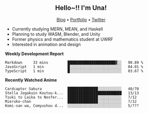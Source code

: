 <h2 align="center">
  Hello~!! I'm Una!
</h2>

<p align="center">
  <a href="https://anarchy.website/">Blog</a> &bull;
  <a href="https://una-ada.github.io/">Portfolio</a> &bull;
  <a href="https://twitter.com/unaxiii">Twitter</a>
</p>

- Currently studying MERN, MEAN, and Haskell
- Planning to study WASM, Blender, and Unity
- Former physics and mathematics student at UWRF
- Interested in animation and design

**Weekly Development Report**

<!--START_SECTION:waka-->
```text
Markdown     33 mins         ██████████████████████▓░░   90.89 % 
JavaScript   1 min           █░░░░░░░░░░░░░░░░░░░░░░░░   04.01 % 
TypeScript   1 min           █░░░░░░░░░░░░░░░░░░░░░░░░   03.67 % 
```
<!--END_SECTION:waka-->

**Recently Watched Anime**

<!-- RECENT-ANIME:START -->

    Cardcaptor Sakura            ██████████████░░░░░░░░░░░   40/70
    Stella Jogakuin Koutou-k...  █████████████████████████   13/13
    Tsuki to Laika to Nosfer...  ██████████████░░░░░░░░░░░   7/12
    Mieruko-chan                 ██████████████░░░░░░░░░░░   7/12
    Komi-san wa, Comyushou d...  ░░░░░░░░░░░░░░░░░░░░░░░░░   5/???
<!-- RECENT-ANIME:END -->
